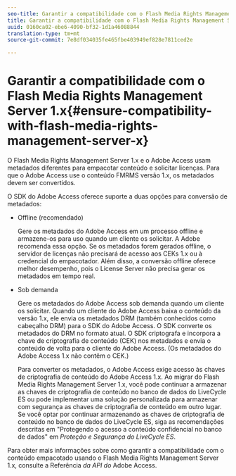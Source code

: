 ```yaml
---
seo-title: Garantir a compatibilidade com o Flash Media Rights Management Server 1.x
title: Garantir a compatibilidade com o Flash Media Rights Management Server 1.x
uuid: 0160ca02-ebe6-4090-bf32-1d1a46088844
translation-type: tm+mt
source-git-commit: 7e8df034035fe465fbe403949ef828e7811ced2e

---
```



# Garantir a compatibilidade com o Flash Media Rights Management Server 1.x{#ensure-compatibility-with-flash-media-rights-management-server-x}

O Flash Media Rights Management Server 1.x e o Adobe Access usam metadados diferentes para empacotar conteúdo e solicitar licenças. Para que o Adobe Access use o conteúdo FMRMS versão 1.x, os metadados devem ser convertidos.

O SDK do Adobe Access oferece suporte a duas opções para conversão de metadados:

* Offline (recomendado)

   Gere os metadados do Adobe Access em um processo offline e armazene-os para uso quando um cliente os solicitar. A Adobe recomenda essa opção. Se os metadados forem gerados offline, o servidor de licenças não precisará de acesso aos CEKs 1.x ou à credencial do empacotador. Além disso, a conversão offline oferece melhor desempenho, pois o License Server não precisa gerar os metadados em tempo real.

* Sob demanda

   Gere os metadados do Adobe Access sob demanda quando um cliente os solicitar. Quando um cliente do Adobe Access baixa o conteúdo da versão 1.x, ele envia os metadados DRM (também conhecidos como cabeçalho DRM) para o SDK do Adobe Access. O SDK converte os metadados do DRM no formato atual. O SDK criptografa e incorpora a chave de criptografia de conteúdo (CEK) nos metadados e envia o conteúdo de volta para o cliente do Adobe Access. (Os metadados do Adobe Access 1.x não contêm o CEK.)

   Para converter os metadados, o Adobe Access exige acesso às chaves de criptografia de conteúdo do Adobe Access 1.x. Ao migrar do Flash Media Rights Management Server 1.x, você pode continuar a armazenar as chaves de criptografia de conteúdo no banco de dados do LiveCycle ES ou pode implementar uma solução personalizada para armazenar com segurança as chaves de criptografia de conteúdo em outro lugar. Se você optar por continuar armazenando as chaves de criptografia de conteúdo no banco de dados do LiveCycle ES, siga as recomendações descritas em &quot;Protegendo o acesso a conteúdo confidencial no banco de dados&quot; em *Proteção e Segurança do LiveCycle ES*.

Para obter mais informações sobre como garantir a compatibilidade com o conteúdo empacotado usando o Flash Media Rights Management Server 1.x, consulte a Referência *da API do* Adobe Access.
